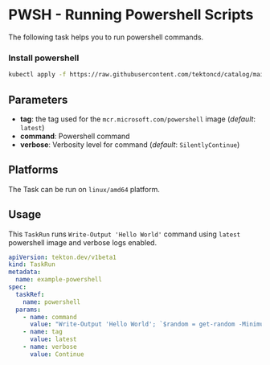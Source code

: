 # PWSH - Running Powershell Scripts

The following task helps you to run powershell commands. 

### Install powershell

```bash
kubectl apply -f https://raw.githubusercontent.com/tektoncd/catalog/main/task/powershell/0.1/powershell.yaml
```

## Parameters

- **tag**: the tag used for the `mcr.microsoft.com/powershell` image (_default_: `latest`)
- **command**: Powershell command
- **verbose**: Verbosity level for command (_default_: `SilentlyContinue`)

## Platforms

The Task can be run on `linux/amd64` platform.

## Usage

This `TaskRun` runs `Write-Output 'Hello World'` command using `latest` powershell image and verbose logs enabled.

```yaml
apiVersion: tekton.dev/v1beta1
kind: TaskRun
metadata:
  name: example-powershell
spec:
  taskRef:
    name: powershell
  params:
    - name: command
      value: "Write-Output 'Hello World'; `$random = get-random -Minimum 0 -Maximum 100; write-output 'Created this number for you' `$random"
    - name: tag
      value: latest
    - name: verbose
      value: Continue
```
